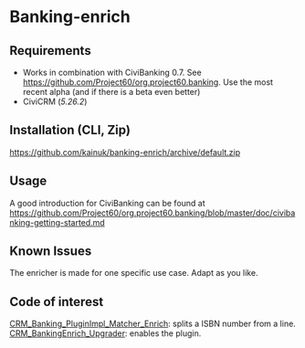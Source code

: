 # Banking-enrich


## Requirements

* Works in combination with CiviBanking 0.7. See https://github.com/Project60/org.project60.banking. Use the most recent alpha (and if there is a beta even better)
* CiviCRM (*5.26.2*)

## Installation (CLI, Zip)

https://github.com/kainuk/banking-enrich/archive/default.zip

## Usage

A good introduction for CiviBanking can be found at https://github.com/Project60/org.project60.banking/blob/master/doc/civibanking-getting-started.md

## Known Issues

The enricher is made for one specific use case. Adapt as you like.

## Code of interest
[CRM_Banking_PluginImpl_Matcher_Enrich](https://github.com/kainuk/banking-enrich/blob/default/CRM/Banking/PluginImpl/Matcher/Enrich.php): splits a ISBN number from a line.
[CRM_BankingEnrich_Upgrader](https://github.com/kainuk/banking-enrich/blob/default/CRM/BankingEnrich/Upgrader.php): enables the plugin.
